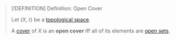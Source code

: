 >[!DEFINITION] Definition: Open Cover
>
>Let $(X, \tau)$ be a [topological space](../Topological%20Space.md).
>
>A [cover](Cover.md) of $X$ is an **open cover** iff all of its elements are [open sets](../Topologies/Open%20Subset.md).
>